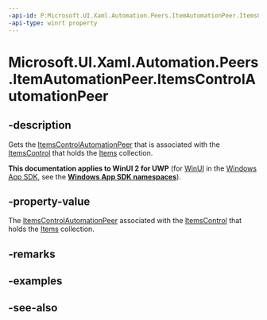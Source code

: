 ```yaml
---
-api-id: P:Microsoft.UI.Xaml.Automation.Peers.ItemAutomationPeer.ItemsControlAutomationPeer
-api-type: winrt property
---
```


<!-- Property syntax
public Windows.UI.Xaml.Automation.Peers.ItemsControlAutomationPeer ItemsControlAutomationPeer { get; }
-->

# Microsoft.UI.Xaml.Automation.Peers.ItemAutomationPeer.ItemsControlAutomationPeer

## -description
Gets the [ItemsControlAutomationPeer](itemscontrolautomationpeer.md) that is associated with the [ItemsControl](../microsoft.ui.xaml.controls/itemscontrol.md) that holds the [Items](../microsoft.ui.xaml.controls/itemscontrol_items.md) collection.

**This documentation applies to WinUI 2 for UWP** (for [WinUI](/windows/apps/winui/winui3/) in the [Windows App SDK](/windows/apps/windows-app-sdk/), see the **[Windows App SDK namespaces](/windows/windows-app-sdk/api/winrt/)**).

## -property-value
The [ItemsControlAutomationPeer](itemscontrolautomationpeer.md) associated with the [ItemsControl](../microsoft.ui.xaml.controls/itemscontrol.md) that holds the [Items](../microsoft.ui.xaml.controls/itemscontrol_items.md) collection.

## -remarks

## -examples

## -see-also
